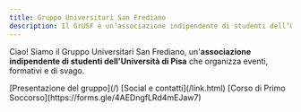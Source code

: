 ```yaml
---
title: Gruppo Universitari San Frediano
description: Il GrUSF è un’associazione indipendente di studenti dell’Università di Pisa che organizza eventi, formativi e di svago, in un clima di amicizia e accoglienza.
---
```


Ciao! Siamo il Gruppo Universitari San Frediano, un'**associazione indipendente
di studenti dell'Università di Pisa** che organizza eventi, formativi e di
svago.

<nav class="link-boxes">
[Presentazione del gruppo](/)
[Social e contatti](/link.html)
[Corso di Primo Soccorso](https://forms.gle/4AEDngfLRd4mEJaw7)
</nav>
